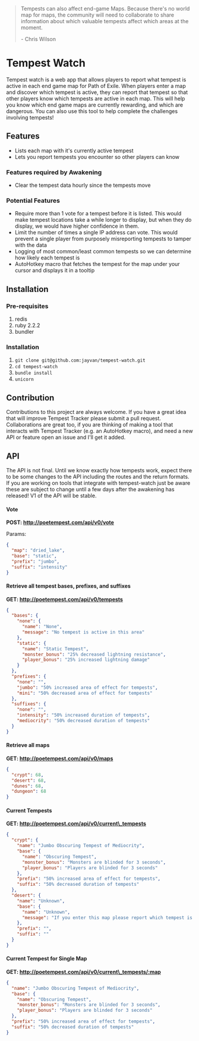 
> Tempests can also affect end-game Maps. Because there's no world map for maps, the community will need to collaborate to share information about which valuable tempests affect which areas at the moment.
>
> \- Chris Wilson

# Tempest Watch

Tempest watch is a web app that allows players to report what tempest is active in each end game map for Path of Exile.
When players enter a map and discover which tempest is active, they can report that tempest so that other players know which tempests are active in each map.
This will help you know which end game maps are currently rewarding, and which are dangerous.
You can also use this tool to help complete the challenges involving tempests!

## Features
- Lists each map with it's currently active tempest
- Lets you report tempests you encounter so other players can know

### Features required by Awakening
- Clear the tempest data hourly since the tempests move

### Potential Features
- Require more than 1 vote for a tempest before it is listed. This would make tempest locations take a while longer to display, but when they do display, we would have higher confidence in them.
- Limit the number of times a single IP address can vote. This would prevent a single player from purposely misreporting tempests to tamper with the data
- Logging of most common/least common tempests so we can determine how likely each tempest is
- AutoHotkey macro that fetches the tempest for the map under your cursor and displays it in a tooltip

## Installation
### Pre-requisites
1. redis
2. ruby 2.2.2
3. bundler

### Installation
1. `git clone git@github.com:jayvan/tempest-watch.git`
2. `cd tempest-watch`
2. `bundle install`
3. `unicorn`

## Contribution
Contributions to this project are always welcome. If you have a great idea that will improve Tempest Tracker please submit a pull request.
Collaborations are great too, if you are thinking of making a tool that interacts with Tempest Tracker (e.g. an AutoHotkey macro), and need a new API or feature open an issue and I'll get it added.

## API
The API is not final. Until we know exactly how tempests work, expect there to be some changes to the API including the routes and the return formats. If you are working on tools that integrate with tempest-watch just be aware these are subject to change until a few days after the awakening has released! V1 of the API will be stable.

#### Vote
__POST: http://poetempest.com/api/v0/vote__

Params:
```json
{
  "map": "dried_lake",
  "base": "static",
  "prefix": "jumbo",
  "suffix": "intensity"
}
```

#### Retrieve all tempest bases, prefixes, and suffixes
__GET: http://poetempest.com/api/v0/tempests__
```json
{
  "bases": {
    "none": {
      "name": "None",
      "message": "No tempest is active in this area"
    },
    "static": {
      "name": "Static Tempest",
      "monster_bonus": "25% decreased lightning resistance",
      "player_bonus": "25% increased lightning damage"
    }
  },
  "prefixes": {
    "none": "",
    "jumbo": "50% increased area of effect for tempests",
    "mini": "50% decreased area of effect for tempests"
  },
  "suffixes": {
    "none": "",
    "intensity": "50% increased duration of tempests",
    "mediocrity": "50% decreased duration of tempests"
  }
}
```

#### Retrieve all maps
__GET: http://poetempest.com/api/v0/maps__
```json
{
  "crypt": 68,
  "desert": 68,
  "dunes": 68,
  "dungeon": 68
}
```

#### Current Tempests
__GET: http://poetempest.com/api/v0/current\_tempests__
```json
{
  "crypt": {
    "name": "Jumbo Obscuring Tempest of Mediocrity",
    "base": {
      "name": "Obscuring Tempest",
      "monster_bonus": "Monsters are blinded for 3 seconds",
      "player_bonus": "Players are blinded for 3 seconds"
    },
    "prefix": "50% increased area of effect for tempests",
    "suffix": "50% decreased duration of tempests"
  },
  "desert": {
    "name": "Unknown",
    "base": {
      "name": "Unknown",
      "message": "If you enter this map please report which tempest is active"
    },
    "prefix": "",
    "suffix": ""
  }
}
```

#### Current Tempest for Single Map
__GET: http://poetempest.com/api/v0/current\_tempests/:map__
```json
{
  "name": "Jumbo Obscuring Tempest of Mediocrity",
  "base": {
    "name": "Obscuring Tempest",
    "monster_bonus": "Monsters are blinded for 3 seconds",
    "player_bonus": "Players are blinded for 3 seconds"
  },
  "prefix": "50% increased area of effect for tempests",
  "suffix": "50% decreased duration of tempests"
}
```
